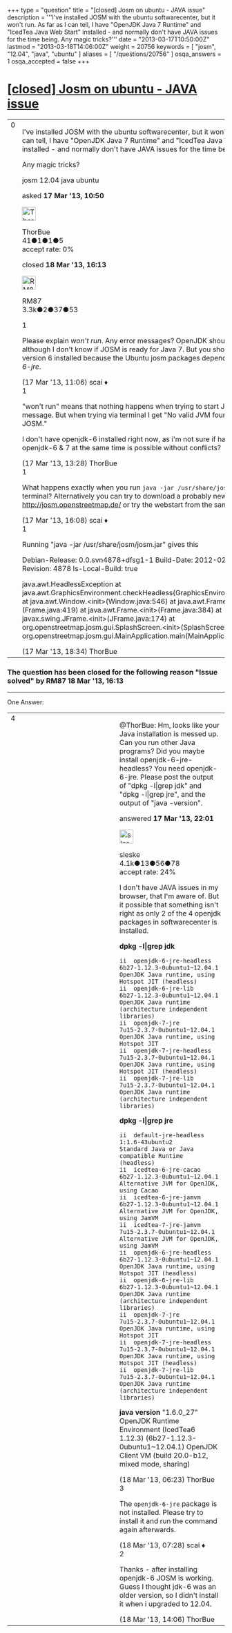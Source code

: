 +++
type = "question"
title = "[closed] Josm on ubuntu - JAVA issue"
description = '''I&#x27;ve installed JOSM with the ubuntu softwarecenter, but it won&#x27;t run. As far as I can tell, I have &quot;OpenJDK Java 7 Runtime&quot; and &quot;IcedTea Java Web Start&quot; installed - and normally don&#x27;t have JAVA issues for the time being. Any magic tricks?'''
date = "2013-03-17T10:50:00Z"
lastmod = "2013-03-18T14:06:00Z"
weight = 20756
keywords = [ "josm", "12.04", "java", "ubuntu" ]
aliases = [ "/questions/20756" ]
osqa_answers = 1
osqa_accepted = false
+++

<div class="headNormal">

# [\[closed\] Josm on ubuntu - JAVA issue](/questions/20756/josm-on-ubuntu-java-issue)

</div>

<div id="main-body">

<div id="askform">

<table id="question-table" style="width:100%;">
<colgroup>
<col style="width: 50%" />
<col style="width: 50%" />
</colgroup>
<tbody>
<tr>
<td style="width: 30px; vertical-align: top"><div class="vote-buttons">
<span id="post-20756-upvote" class="ajax-command post-vote up" rel="nofollow" title="I like this post (click again to cancel)"> </span>
<div id="post-20756-score" class="post-score" title="current number of votes">
0
</div>
<span id="post-20756-downvote" class="ajax-command post-vote down" rel="nofollow" title="I dont like this post (click again to cancel)"> </span> <span id="favorite-mark" class="ajax-command favorite-mark" rel="nofollow" title="mark/unmark this question as favorite (click again to cancel)"> </span>
<div id="favorite-count" class="favorite-count">
&#10;</div>
</div></td>
<td><div id="item-right">
<div class="question-body">
<p>I've installed JOSM with the ubuntu softwarecenter, but it won't run. As far as I can tell, I have "OpenJDK Java 7 Runtime" and "IcedTea Java Web Start" installed - and normally don't have JAVA issues for the time being.</p>
<p>Any magic tricks?</p>
</div>
<div id="question-tags" class="tags-container tags">
<span class="post-tag tag-link-josm" rel="tag" title="see questions tagged &#39;josm&#39;">josm</span> <span class="post-tag tag-link-12.04" rel="tag" title="see questions tagged &#39;12.04&#39;">12.04</span> <span class="post-tag tag-link-java" rel="tag" title="see questions tagged &#39;java&#39;">java</span> <span class="post-tag tag-link-ubuntu" rel="tag" title="see questions tagged &#39;ubuntu&#39;">ubuntu</span>
</div>
<div id="question-controls" class="post-controls">
&#10;</div>
<div class="post-update-info-container">
<div class="post-update-info post-update-info-user">
<p>asked <strong>17 Mar '13, 10:50</strong></p>
<img src="https://secure.gravatar.com/avatar/7142ba8e1a5570d498178b1778fb9af9?s=32&amp;d=identicon&amp;r=g" class="gravatar" width="32" height="32" alt="ThorBue&#39;s gravatar image" />
<p><span>ThorBue</span><br />
<span class="score" title="41 reputation points">41</span><span title="1 badges"><span class="badge1">●</span><span class="badgecount">1</span></span><span title="1 badges"><span class="silver">●</span><span class="badgecount">1</span></span><span title="5 badges"><span class="bronze">●</span><span class="badgecount">5</span></span><br />
<span class="accept_rate" title="Rate of the user&#39;s accepted answers">accept rate:</span> <span title="ThorBue has no accepted answers">0%</span></p>
</div>
<div class="post-update-info post-update-info-edited">
<p><span> closed <strong>18 Mar '13, 16:13</strong> </span></p>
<img src="https://secure.gravatar.com/avatar/f7f8127223bd00c9e8f569ce2e9ddf22?s=32&amp;d=identicon&amp;r=g" class="gravatar" width="32" height="32" alt="RM87&#39;s gravatar image" />
<p><span>RM87</span><br />
<span class="score" title="3346 reputation points"><span>3.3k</span></span><span title="2 badges"><span class="badge1">●</span><span class="badgecount">2</span></span><span title="37 badges"><span class="silver">●</span><span class="badgecount">37</span></span><span title="53 badges"><span class="bronze">●</span><span class="badgecount">53</span></span></p>
</div>
</div>
<div id="comments-container-20756" class="comments-container">
<span id="20757"></span>
<div id="comment-20757" class="comment">
<div id="post-20757-score" class="comment-score">
1
</div>
<div class="comment-text">
<p>Please explain <em>won't run</em>. Any error messages? OpenJDK should be fine although I don't know if JOSM is ready for Java 7. But you should already have version 6 installed because the Ubuntu josm packages depends on <em>openjdk-6-jre</em>.</p>
</div>
<div id="comment-20757-info" class="comment-info">
<span class="comment-age">(17 Mar '13, 11:06)</span> <span class="comment-user userinfo">scai ♦</span>
</div>
</div>
<span id="20765"></span>
<div id="comment-20765" class="comment">
<div id="post-20765-score" class="comment-score">
1
</div>
<div class="comment-text">
<p>"won't run" means that nothing happens when trying to start JOSM. No error message. But when trying via terminal I get "No valid JVM found to run JOSM."</p>
<p>I don't have openjdk-6 installed right now, as i'm not sure if having both openjdk-6 &amp; 7 at the same time is possible without conflicts?</p>
</div>
<div id="comment-20765-info" class="comment-info">
<span class="comment-age">(17 Mar '13, 13:28)</span> <span class="comment-user userinfo">ThorBue</span>
</div>
</div>
<span id="20776"></span>
<div id="comment-20776" class="comment">
<div id="post-20776-score" class="comment-score">
1
</div>
<div class="comment-text">
<p>What happens exactly when you run <code>java -jar /usr/share/josm/josm.jar</code> in a terminal? Alternatively you can try to download a probably newer version from <a href="http://josm.openstreetmap.de/">http://josm.openstreetmap.de/</a> or try the webstart from the same page.</p>
</div>
<div id="comment-20776-info" class="comment-info">
<span class="comment-age">(17 Mar '13, 16:08)</span> <span class="comment-user userinfo">scai ♦</span>
</div>
</div>
<span id="20780"></span>
<div id="comment-20780" class="comment">
<div id="post-20780-score" class="comment-score">
1
</div>
<div class="comment-text">
<p>Running "java -jar /usr/share/josm/josm.jar" gives this</p>
<p>Debian-Release: 0.0.svn4878+dfsg1-1 Build-Date: 2012-02-04 11:37:23 Revision: 4878 Is-Local-Build: true</p>
<p>java.awt.HeadlessException at java.awt.GraphicsEnvironment.checkHeadless(GraphicsEnvironment.java:173) at java.awt.Window.&lt;init&gt;(Window.java:546) at java.awt.Frame.&lt;init&gt;(Frame.java:419) at java.awt.Frame.&lt;init&gt;(Frame.java:384) at javax.swing.JFrame.&lt;init&gt;(JFrame.java:174) at org.openstreetmap.josm.gui.SplashScreen.&lt;init&gt;(SplashScreen.java:42) at org.openstreetmap.josm.gui.MainApplication.main(MainApplication.java:221)</p>
</div>
<div id="comment-20780-info" class="comment-info">
<span class="comment-age">(17 Mar '13, 18:34)</span> <span class="comment-user userinfo">ThorBue</span>
</div>
</div>
</div>
<div id="comment-tools-20756" class="comment-tools">
&#10;</div>
<div class="clear">
&#10;</div>
<div id="comment-20756-form-container" class="comment-form-container">
&#10;</div>
<div class="clear">
&#10;</div>
</div></td>
</tr>
</tbody>
</table>

<div class="question-status" style="margin-bottom:15px">

### The question has been closed for the following reason "Issue solved" by RM87 18 Mar '13, 16:13

</div>

------------------------------------------------------------------------

<div class="tabBar">

<span id="sort-top"></span>

<div class="headQuestions">

One Answer:

</div>

</div>

<span id="20782"></span>

<div id="answer-container-20782" class="answer">

<table style="width:100%;">
<colgroup>
<col style="width: 50%" />
<col style="width: 50%" />
</colgroup>
<tbody>
<tr>
<td style="width: 30px; vertical-align: top"><div class="vote-buttons">
<span id="post-20782-upvote" class="ajax-command post-vote up" rel="nofollow" title="I like this post (click again to cancel)"> </span>
<div id="post-20782-score" class="post-score" title="current number of votes">
4
</div>
<span id="post-20782-downvote" class="ajax-command post-vote down" rel="nofollow" title="I dont like this post (click again to cancel)"> </span>
</div></td>
<td><div class="item-right">
<div class="answer-body">
<p><span>@ThorBue</span>: Hm, looks like your Java installation is messed up. Can you run other Java programs? Did you maybe install openjdk-6-jre-headless? You need openjdk-6-jre. Please post the output of "dpkg -l|grep jdk" and "dpkg -l|grep jre", and the output of "java -version".</p>
</div>
<div class="answer-controls post-controls">
&#10;</div>
<div class="post-update-info-container">
<div class="post-update-info post-update-info-user">
<p>answered <strong>17 Mar '13, 22:01</strong></p>
<img src="https://secure.gravatar.com/avatar/6c2dd6a39d3f38f1bb47a8c1fe8325e2?s=32&amp;d=identicon&amp;r=g" class="gravatar" width="32" height="32" alt="sleske&#39;s gravatar image" />
<p><span>sleske</span><br />
<span class="score" title="4090 reputation points"><span>4.1k</span></span><span title="13 badges"><span class="badge1">●</span><span class="badgecount">13</span></span><span title="56 badges"><span class="silver">●</span><span class="badgecount">56</span></span><span title="78 badges"><span class="bronze">●</span><span class="badgecount">78</span></span><br />
<span class="accept_rate" title="Rate of the user&#39;s accepted answers">accept rate:</span> <span title="sleske has 19 accepted answers">24%</span></p>
</div>
</div>
<div id="comments-container-20782" class="comments-container">
<span id="20786"></span>
<div id="comment-20786" class="comment">
<div id="post-20786-score" class="comment-score">
&#10;</div>
<div class="comment-text">
<p>I don't have JAVA issues in my browser, that I'm aware of. But it possible that something isn't right as only 2 of the 4 openjdk packages in softwarecenter is installed.</p>
<p><strong>dpkg -l|grep jdk</strong></p>
<pre><code>ii  openjdk-6-jre-headless                 6b27-1.12.3-0ubuntu1~12.04.1                         OpenJDK Java runtime, using Hotspot JIT (headless)
ii  openjdk-6-jre-lib                      6b27-1.12.3-0ubuntu1~12.04.1                         OpenJDK Java runtime (architecture independent libraries)
ii  openjdk-7-jre                          7u15-2.3.7-0ubuntu1~12.04.1                          OpenJDK Java runtime, using Hotspot JIT
ii  openjdk-7-jre-headless                 7u15-2.3.7-0ubuntu1~12.04.1                          OpenJDK Java runtime, using Hotspot JIT (headless)
ii  openjdk-7-jre-lib                      7u15-2.3.7-0ubuntu1~12.04.1                          OpenJDK Java runtime (architecture independent libraries)</code></pre>
<p><strong>dpkg -l|grep jre</strong></p>
<pre><code>ii  default-jre-headless                   1:1.6-43ubuntu2                                      Standard Java or Java compatible Runtime (headless)
ii  icedtea-6-jre-cacao                    6b27-1.12.3-0ubuntu1~12.04.1                         Alternative JVM for OpenJDK, using Cacao
ii  icedtea-6-jre-jamvm                    6b27-1.12.3-0ubuntu1~12.04.1                         Alternative JVM for OpenJDK, using JamVM
ii  icedtea-7-jre-jamvm                    7u15-2.3.7-0ubuntu1~12.04.1                          Alternative JVM for OpenJDK, using JamVM
ii  openjdk-6-jre-headless                 6b27-1.12.3-0ubuntu1~12.04.1                         OpenJDK Java runtime, using Hotspot JIT (headless)
ii  openjdk-6-jre-lib                      6b27-1.12.3-0ubuntu1~12.04.1                         OpenJDK Java runtime (architecture independent libraries)
ii  openjdk-7-jre                          7u15-2.3.7-0ubuntu1~12.04.1                          OpenJDK Java runtime, using Hotspot JIT
ii  openjdk-7-jre-headless                 7u15-2.3.7-0ubuntu1~12.04.1                          OpenJDK Java runtime, using Hotspot JIT (headless)
ii  openjdk-7-jre-lib                      7u15-2.3.7-0ubuntu1~12.04.1                          OpenJDK Java runtime (architecture independent libraries)</code></pre>
<p><strong>java version</strong> "1.6.0_27" OpenJDK Runtime Environment (IcedTea6 1.12.3) (6b27-1.12.3-0ubuntu1~12.04.1) OpenJDK Client VM (build 20.0-b12, mixed mode, sharing)</p>
</div>
<div id="comment-20786-info" class="comment-info">
<span class="comment-age">(18 Mar '13, 06:23)</span> <span class="comment-user userinfo">ThorBue</span>
</div>
</div>
<span id="20787"></span>
<div id="comment-20787" class="comment">
<div id="post-20787-score" class="comment-score">
3
</div>
<div class="comment-text">
<p>The <code>openjdk-6-jre</code> package is not installed. Please try to install it and run the command again afterwards.</p>
</div>
<div id="comment-20787-info" class="comment-info">
<span class="comment-age">(18 Mar '13, 07:28)</span> <span class="comment-user userinfo">scai ♦</span>
</div>
</div>
<span id="20796"></span>
<div id="comment-20796" class="comment">
<div id="post-20796-score" class="comment-score">
2
</div>
<div class="comment-text">
<p>Thanks - after installing openjdk-6 JOSM is working. Guess I thought jdk-6 was an older version, so I didn't install it when i upgraded to 12.04.</p>
</div>
<div id="comment-20796-info" class="comment-info">
<span class="comment-age">(18 Mar '13, 14:06)</span> <span class="comment-user userinfo">ThorBue</span>
</div>
</div>
</div>
<div id="comment-tools-20782" class="comment-tools">
&#10;</div>
<div class="clear">
&#10;</div>
<div id="comment-20782-form-container" class="comment-form-container">
&#10;</div>
<div class="clear">
&#10;</div>
</div></td>
</tr>
</tbody>
</table>

</div>

<div class="paginator-container-left">

</div>

</div>

</div>

